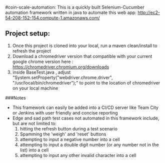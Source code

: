 #coin-scale-automation:
This is a quickly built Selenium-Cucumber automation framework written in java to automate
this web app: http://ec2-54-208-152-154.compute-1.amazonaws.com/

## Project setup:
1. Once this project is cloned into your local, run a maven clean/install to refresh the project
2. Download a chromedriver version that compatible with your current google chrome version here : https://chromedriver.chromium.org/downloads
3. inside BaseTest.java , adjust "System.setProperty("webdriver.chrome.driver", "/usr/local/bin/chromedriver");" to point to
the location of chromedriver on your local machine
   
###Notes

- This framework can easily be added into a CI/CD server like Team City or Jenkins with
user friendly and concise reporting
- Edge and sad path test cases not automated in this framework include, but are not limited to:
  1. hitting the refresh button during a test scenario
    2. Spamming the 'weigh' and 'reset' buttons
    3. attempting to input a negative number into a cell
    4. attempting to input a double digit number (or any number not in the list) into a cell
    5. attempting to input any other invalid character into a cell